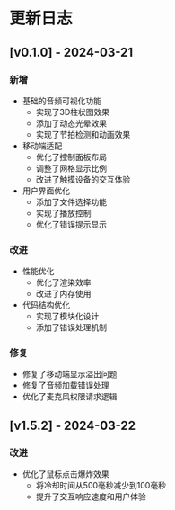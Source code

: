 # 更新日志

## [v0.1.0] - 2024-03-21

### 新增
- 基础的音频可视化功能
  - 实现了3D柱状图效果
  - 添加了动态光晕效果
  - 实现了节拍检测和动画效果
- 移动端适配
  - 优化了控制面板布局
  - 调整了网格显示比例
  - 改进了触摸设备的交互体验
- 用户界面优化
  - 添加了文件选择功能
  - 实现了播放控制
  - 优化了错误提示显示

### 改进
- 性能优化
  - 优化了渲染效率
  - 改进了内存使用
- 代码结构优化
  - 实现了模块化设计
  - 添加了错误处理机制

### 修复
- 修复了移动端显示溢出问题
- 修复了音频加载错误处理
- 优化了麦克风权限请求逻辑

## [v1.5.2] - 2024-03-22

### 改进
- 优化了鼠标点击爆炸效果
  - 将冷却时间从500毫秒减少到100毫秒
  - 提升了交互响应速度和用户体验 